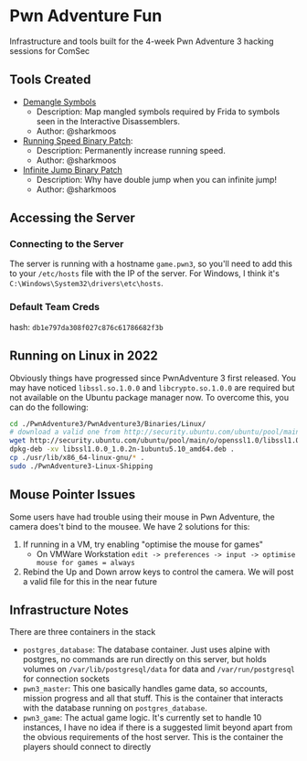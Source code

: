 # Pwn Adventure Fun

Infrastructure and tools built for the 4-week Pwn Adventure 3 hacking sessions for ComSec

## Tools Created

- [Demangle Symbols](./tools/demangle_symbols/)
    - Description: Map mangled symbols required by Frida to symbols seen in the Interactive Disassemblers. 
    - Author: @sharkmoos
- [Running Speed Binary Patch](./tools/patch_speed/): 
    - Description: Permanently increase running speed.
    - Author: @sharkmoos
- [Infinite Jump Binary Patch](./tools/patch_jump/)
    - Description: Why have double jump when you can infinite jump!
    - Author: @sharkmoos

## Accessing the Server

### Connecting to the Server

The server is running with a hostname `game.pwn3`, so you'll need to add this to your `/etc/hosts` file with the IP of the server. For Windows, I think it's `C:\Windows\System32\drivers\etc\hosts`. 

### Default Team Creds

hash: `db1e797da308f027c876c61786682f3b`

## Running on Linux in 2022

Obviously things have progressed since PwnAdventure 3 first released. You may have noticed `libssl.so.1.0.0` and `libcrypto.so.1.0.0` are required but not available on the Ubuntu package manager now. To overcome this, you can do the following:

```bash
cd ./PwnAdventure3/PwnAdventure3/Binaries/Linux/
# download a valid one from http://security.ubuntu.com/ubuntu/pool/main/o/openssl1.0/
wget http://security.ubuntu.com/ubuntu/pool/main/o/openssl1.0/libssl1.0.0_1.0.2n-1ubuntu5.10_amd64.deb
dpkg-deb -xv libssl1.0.0_1.0.2n-1ubuntu5.10_amd64.deb .
cp ./usr/lib/x86_64-linux-gnu/* .
sudo ./PwnAdventure3-Linux-Shipping
```

## Mouse Pointer Issues

Some users have had trouble using their mouse in Pwn Adventure, the camera does't bind to the mousee. We have 2 solutions for this:

1. If running in a VM, try enabling "optimise the mouse for games"
    - On VMWare Workstation `edit -> preferences -> input -> optimise mouse for games = always`
2. Rebind the Up and Down arrow keys to control the camera. We will post a valid file for this in the near future

## Infrastructure Notes

There are three containers in the stack

- `postgres_database`: The database container. Just uses alpine with postgres, no commands are run directly on this server, but holds volumes on `/var/lib/postgresql/data` for data and `/var/run/postgresql` for connection sockets
- `pwn3_master`: This one basically handles game data, so accounts, mission progress and all that stuff. This is the container that interacts with the database running on `postgres_database`.
- `pwn3_game`: The actual game logic. It's currently set to handle 10 instances, I have no idea if there is a suggested limit beyond apart from the obvious requirements of the host server. This is the container the players should connect to directly
